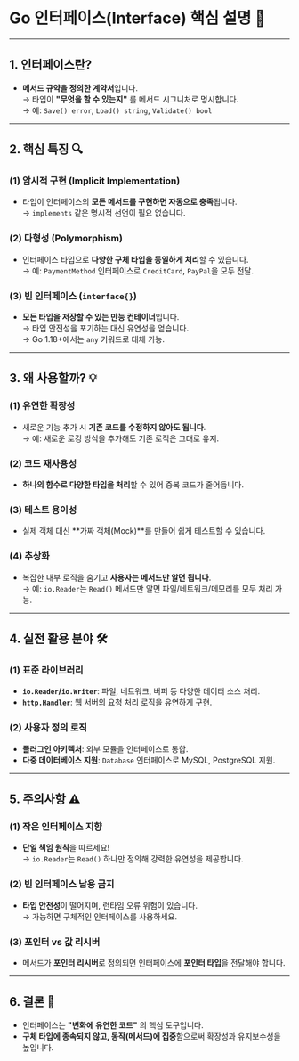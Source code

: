 # Go 인터페이스(Interface) 핵심 설명 📘

---

## **1. 인터페이스란?**
- **메서드 규약을 정의한 계약서**입니다.  
  → 타입이 **"무엇을 할 수 있는지"** 를 메서드 시그니처로 명시합니다.  
  → 예: `Save() error`, `Load() string`, `Validate() bool`

---

## **2. 핵심 특징** 🔍
### **(1) 암시적 구현 (Implicit Implementation)**
- 타입이 인터페이스의 **모든 메서드를 구현하면 자동으로 충족**됩니다.  
  → `implements` 같은 명시적 선언이 필요 없습니다.

### **(2) 다형성 (Polymorphism)**
- 인터페이스 타입으로 **다양한 구체 타입을 동일하게 처리**할 수 있습니다.  
  → 예: `PaymentMethod` 인터페이스로 `CreditCard`, `PayPal`을 모두 전달.

### **(3) 빈 인터페이스 (`interface{}`)**  
- **모든 타입을 저장할 수 있는 만능 컨테이너**입니다.  
  → 타입 안전성을 포기하는 대신 유연성을 얻습니다.  
  → Go 1.18+에서는 `any` 키워드로 대체 가능.

---

## **3. 왜 사용할까?** 💡
### **(1) 유연한 확장성**  
- 새로운 기능 추가 시 **기존 코드를 수정하지 않아도 됩니다**.  
  → 예: 새로운 로깅 방식을 추가해도 기존 로직은 그대로 유지.

### **(2) 코드 재사용성**  
- **하나의 함수로 다양한 타입을 처리**할 수 있어 중복 코드가 줄어듭니다.

### **(3) 테스트 용이성**  
- 실제 객체 대신 **가짜 객체(Mock)**를 만들어 쉽게 테스트할 수 있습니다.

### **(4) 추상화**  
- 복잡한 내부 로직을 숨기고 **사용자는 메서드만 알면 됩니다**.  
  → 예: `io.Reader`는 `Read()` 메서드만 알면 파일/네트워크/메모리를 모두 처리 가능.

---

## **4. 실전 활용 분야** 🛠️
### **(1) 표준 라이브러리**  
- **`io.Reader`/`io.Writer`**: 파일, 네트워크, 버퍼 등 다양한 데이터 소스 처리.  
- **`http.Handler`**: 웹 서버의 요청 처리 로직을 유연하게 구현.

### **(2) 사용자 정의 로직**  
- **플러그인 아키텍처**: 외부 모듈을 인터페이스로 통합.  
- **다중 데이터베이스 지원**: `Database` 인터페이스로 MySQL, PostgreSQL 지원.

---

## **5. 주의사항** ⚠️
### **(1) 작은 인터페이스 지향**  
- **단일 책임 원칙**을 따르세요!  
  → `io.Reader`는 `Read()` 하나만 정의해 강력한 유연성을 제공합니다.

### **(2) 빈 인터페이스 남용 금지**  
- **타입 안전성**이 떨어지며, 런타임 오류 위험이 있습니다.  
  → 가능하면 구체적인 인터페이스를 사용하세요.

### **(3) 포인터 vs 값 리시버**  
- 메서드가 **포인터 리시버**로 정의되면 인터페이스에 **포인터 타입**을 전달해야 합니다.

---

## **6. 결론** 🎯
- 인터페이스는 **"변화에 유연한 코드"** 의 핵심 도구입니다.  
- **구체 타입에 종속되지 않고, 동작(메서드)에 집중**함으로써 확장성과 유지보수성을 높입니다.  